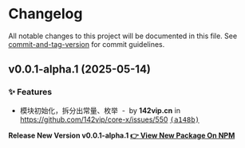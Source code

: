 # Changelog

All notable changes to this project will be documented in this file. See [commit-and-tag-version](https://github.com/absolute-version/commit-and-tag-version) for commit guidelines.

## v0.0.1-alpha.1 (2025-05-14)

### ✨ Features

- 模块初始化，拆分出常量、枚举 &nbsp;-&nbsp; by **142vip.cn** in https://github.com/142vip/core-x/issues/550 [<samp>(a148b)</samp>](https://github.com/142vip/core-x/commit/a148ba4)

**Release New Version v0.0.1-alpha.1 [👉 View New Package On NPM](https://www.npmjs.com/package/@142vip/open-source)**